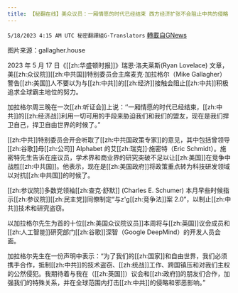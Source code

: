 ```yaml
---
title: 【秘翻在线】美众议员：一厢情愿的时代已经结束 西方经济扩张不会阻止中共的侵略
---
```

`5/18/2023 4:15 AM UTC 秘密翻譯組G-Translators` [轉載自GNews](https://gnews.org/articles/1309933)

        
图片来源：gallagher.house

2023 年 5 月 17 日《[[zh:华盛顿时报]]》瑞恩·洛夫莱斯(Ryan Lovelace) 文章，美[[zh:众议院]][[zh:中共国]]特别委员会主席麦克·加拉格尔（Mike Gallagher）警告[[zh:美国]]人不要以为与[[zh:中共]]的[[zh:经济]]接触会阻止[[zh:中共]]积极追求全球霸主地位的努力。

加拉格尔周三晚在一次[[zh:听证会]]上说：‘’一厢情愿的时代已经结束，[[zh:中共]]的[[zh:经济战]]利用一切可用的手段来胁迫我们和我们的盟友，现在是我们捍卫自己，捍卫自由世界的时候了。”

[[zh:中共]]特别委员会开会听取了[[zh:中共国政策专家]]的意见，其中包括曾领导[[zh:谷歌]]母[[zh:公司]] Alphabet 的艾[[zh:瑞克]]·施密特（Eric Schmidt）。施密特先生告诉在座议员，学术界和商业界的研究突破不足以让[[zh:美国]]在竞争中战胜[[zh:中共国]]。他表示，现在是[[zh:美国政府]]将政策重点转为科技研发领域以对抗[[zh:中共国]]的时候了。

[[zh:参议院]]多数党领袖[[zh:查克·舒默]] (Charles E. Schumer) 本月早些时候指示[[zh:参议院]][[zh:民主党]]同僚制定“与z'g[[zh:竞争法]]案 2.0”，以制止[[zh:中共]]技术和研究盗窃。

以加拉格尔先生为首的十位[[zh:美国众议院议员]]本周将与[[zh:英国]]议会成员和[[zh:人工智能]]研究部门[[zh:谷歌]]深智（Google DeepMind）的开发人员会面。

加拉格尔先生在一份声明中表示：“为了我们的[[zh:国家]]和自由世界，我们必须携手合作，抵制[[zh:中共]]的技术盗窃、[[zh:统战]]工作、跨国镇压和对我们主权的公然侵犯。我期待着与我在（[[zh:英国]]）议会和[[zh:政府]]的朋友们合作，加强我们的特殊关系，并在全球范围内打击[[zh:中共]]的侵略和邪恶影响。”
